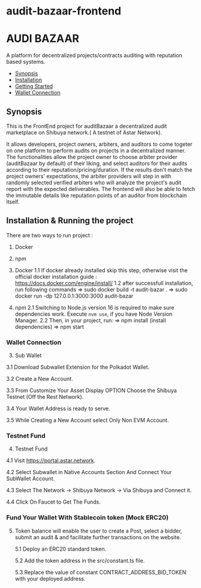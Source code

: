 # audit-bazaar-frontend

<!-- <p align="center">
  <img src="https://storage.googleapis.com/opensea-static/opensea-js-logo-updated.png" />
</p> -->

# AUDI BAZAAR <!-- omit in toc -->

A platform for decentralized projects/contracts auditing with reputation based systems.

- [Synopsis](#synopsis)
- [Installation](#installation)
- [Getting Started](#getting-started)
- [Wallet Connection](#wallet-connection)

## Synopsis

This is the FrontEnd project for auditBazaar a decentralized audit marketplace on Shibuya network.( A testnet of Astar Network).

It allows developers, project owners, arbiters, and auditors to come togeter on one platform to perform audits on projects in a decentralized manner. 
The functionalities allow the project owner to choose arbiter provider (auditBazaar by default) of their liking, and select auditors for their audits according to their reputation/pricing/duration.
If the results don't match the project owners' expectations, the arbiter providers will step in with randomly selected verified arbiters who will analyze the project's audit report with the expected deliverables.
The frontend will also be able to fetch the immutable details like reputation points of an auditor from blockchain itself.
 


## Installation & Running the project

There are two ways to run project : 
 1. Docker
 2. npm

1. Docker 
  1.1 If docker already installed skip this step, otherwise visit the official docker installation guide : https://docs.docker.com/engine/install/
  1.2 after successfull installation, run following commands
    => sudo docker build -t audit-bazar .
    => sudo docker run -dp 127.0.0.1:3000:3000 audit-bazar

2. npm 
  2.1 Switching to Node.js version 16 is required to make sure dependencies work. Execute `nvm use`, if you have Node Version Manager.
  2.2 Then, in your project, run:
     => npm install (install dependencies)
     => npm start



### Wallet Connection 
3. Sub Wallet
   
  3.1 Download Subwallet Extension for the Polkadot Wallet.
  
  3.2 Create a New Account.
  
  3.3 From Customize Your Asset Display OPTION Choose the Shibuya Testnet (Off the Rest Network).
  
  3.4 Your Wallet Address is ready to serve.
  
  3.5 While Creating a New Account select Only Non EVM Account.

### Testnet Fund 
4. Testnet Fund
   
  4.1 Visit https://portal.astar.network.
  
  4.2 Select Subwallet in Native Accounts Section And Connect Your SubWallet Account.
  
  4.3 Select The Network -> Shibuya Network -> Via Shibuya and Connect it.
  
  4.4 Click On Faucet to Get The Funds.

### Fund Your Wallet With Stablecoin token (Mock ERC20)
5. Token balance will enable the user to create a Post, select a bidder, submit an audit & and facilitate further transactions on the website.
   
   5.1 Deploy an ERC20 standard token.
   
   5.2 Add the token address in the src/constant.ts file.

   5.3 Replace the value of constant CONTRACT_ADDRESS_BID_TOKEN  with your deployed address.

